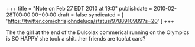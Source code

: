+++
title = "Note on Feb 27 EDT 2010 at 19:0"
publishdate = 2010-02-28T00:00:00+00:00
draft = false
syndicated = [ 'https://twitter.com/chrisjohndeluca/status/9788910989?s=20' ]
+++

The the girl at the end of the Dulcolax commerical running on the Olympics is SO HAPPY she took a shit...her friends are too!ut cars?
